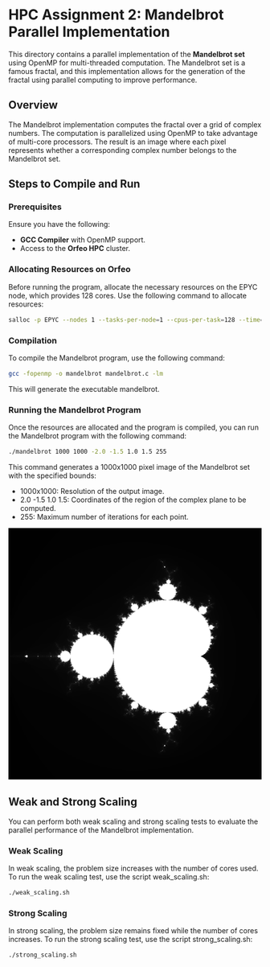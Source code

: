 # HPC Assignment 2: Mandelbrot Parallel Implementation

This directory contains a parallel implementation of the **Mandelbrot set** using OpenMP for multi-threaded computation. The Mandelbrot set is a famous fractal, and this implementation allows for the generation of the fractal using parallel computing to improve performance.

## Overview

The Mandelbrot implementation computes the fractal over a grid of complex numbers. The computation is parallelized using OpenMP to take advantage of multi-core processors. The result is an image where each pixel represents whether a corresponding complex number belongs to the Mandelbrot set.

## Steps to Compile and Run

### Prerequisites

Ensure you have the following:
- **GCC Compiler** with OpenMP support.
- Access to the **Orfeo HPC** cluster.

### Allocating Resources on Orfeo
Before running the program, allocate the necessary resources on the EPYC node, which provides 128 cores. Use the following command to allocate resources:

```bash
salloc -p EPYC --nodes 1 --tasks-per-node=1 --cpus-per-task=128 --time=00:30:00
```

### Compilation
To compile the Mandelbrot program, use the following command:
```bash
gcc -fopenmp -o mandelbrot mandelbrot.c -lm
```
This will generate the executable mandelbrot.

### Running the Mandelbrot Program
Once the resources are allocated and the program is compiled, you can run the Mandelbrot program with the following command:

```bash
./mandelbrot 1000 1000 -2.0 -1.5 1.0 1.5 255
```
This command generates a 1000x1000 pixel image of the Mandelbrot set with the specified bounds:
  - 1000x1000: Resolution of the output image.
  - 2.0 -1.5 1.0 1.5: Coordinates of the region of the complex plane to be computed.
  - 255: Maximum number of iterations for each point.

![Example](mandelbrot_example.png)

## Weak and Strong Scaling
You can perform both weak scaling and strong scaling tests to evaluate the parallel performance of the Mandelbrot implementation.

### Weak Scaling
In weak scaling, the problem size increases with the number of cores used.
To run the weak scaling test, use the script weak_scaling.sh:

```bash
./weak_scaling.sh
```

### Strong Scaling
In strong scaling, the problem size remains fixed while the number of cores increases.
To run the strong scaling test, use the script strong_scaling.sh:

```bash
./strong_scaling.sh
```
